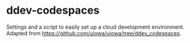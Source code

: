 # ddev-codespaces
Settings and a script to easily set up a cloud development environment. Adapted from https://github.com/uiowa/uiowa/tree/ddev_codespaces.
